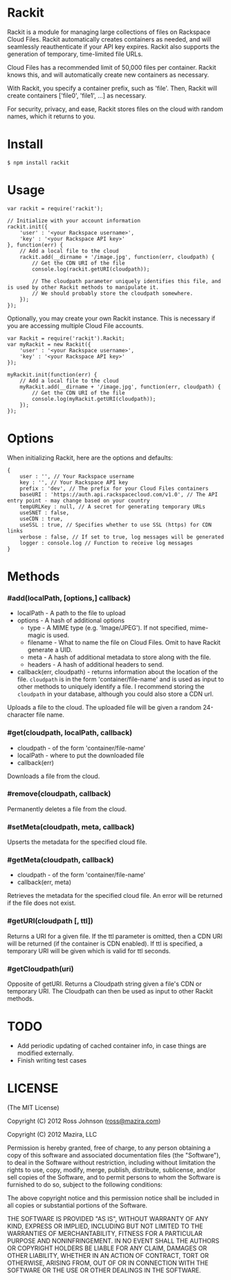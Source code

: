 # Rackit

Rackit is a module for managing large collections of files on Rackspace Cloud Files. Rackit automatically creates containers as needed, and will seamlessly reauthenticate if your API key expires. Rackit also supports the generation of temporary, time-limited file URLs.

Cloud Files has a recommended limit of 50,000 files per container. Rackit knows this, and will automatically create new containers as necessary.

With Rackit, you specify a container prefix, such as 'file'. Then, Rackit will create containers ['file0', 'file1', ...] as necessary.

For security, privacy, and ease, Rackit stores files on the cloud with random names, which it returns to you.

# Install

    $ npm install rackit

# Usage

    var rackit = require('rackit');
    
    // Initialize with your account information
    rackit.init({
        'user' : '<your Rackspace username>',
        'key' : '<your Rackspace API key>'
    }, function(err) {
        // Add a local file to the cloud
        rackit.add(__dirname + '/image.jpg', function(err, cloudpath) {
            // Get the CDN URI of the file
            console.log(rackit.getURI(cloudpath));

            // The cloudpath parameter uniquely identifies this file, and is used by other Rackit methods to manipulate it.
            // We should probably store the cloudpath somewhere.
        });
    });

Optionally, you may create your own Rackit instance. This is necessary if you are accessing multiple Cloud File accounts.

    var Rackit = require('rackit').Rackit;
    var myRackit = new Rackit({
        'user' : '<your Rackspace username>',
        'key' : '<your Rackspace API key>'
    });
    
    myRackit.init(function(err) {
        // Add a local file to the cloud
        myRackit.add(__dirname + '/image.jpg', function(err, cloudpath) {
            // Get the CDN URI of the file
            console.log(myRackit.getURI(cloudpath));
        });
    });
    
# Options

When initializing Rackit, here are the options and defaults:

    {
        user : '', // Your Rackspace username
		key : '', // Your Rackspace API key
		prefix : 'dev', // The prefix for your Cloud Files containers
		baseURI : 'https://auth.api.rackspacecloud.com/v1.0', // The API entry point - may change based on your country
		tempURLKey : null, // A secret for generating temporary URLs
		useSNET : false,
		useCDN : true,
		useSSL : true, // Specifies whether to use SSL (https) for CDN links
		verbose : false, // If set to true, log messages will be generated
		logger : console.log // Function to receive log messages
    }

        
# Methods
### #add(localPath, [options,] callback)
- localPath - A path to the file to upload
- options - A hash of additional options
  - type - A MIME type (e.g. 'Image/JPEG'). If not specified, mime-magic is used.
  - filename - What to name the file on Cloud Files. Omit to have Rackit generate a UID.
  - meta - A hash of additional metadata to store along with the file.
  - headers - A hash of additional headers to send.
- callback(err, cloudpath) - returns information about the location of the file. `cloudpath` is in the form 'container/file-name' and is used as input to other methods to uniquely identify a file. I recommend storing the `cloudpath` in your database, although you could also store a CDN url.

Uploads a file to the cloud. The uploaded file will be given a random 24-character file name.

### #get(cloudpath, localPath, callback)
- cloudpath - of the form 'container/file-name'
- localPath - where to put the downloaded file
- callback(err)

Downloads a file from the cloud.

### #remove(cloudpath, callback)

Permanently deletes a file from the cloud.

### #setMeta(cloudpath, meta, callback)

Upserts the metadata for the specified cloud file.

### #getMeta(cloudpath, callback)
- cloudpath - of the form 'container/file-name'
- callback(err, meta)

Retrieves the metadata for the specified cloud file. An error will be returned if the file does not exist.

### #getURI(cloudpath [, ttl])

Returns a URI for a given file. If the ttl parameter is omitted, then a CDN URI will be returned (if the container is CDN enabled). If ttl is specified, a temporary URI will be given which is valid for ttl seconds.

### #getCloudpath(uri)

Opposite of getURI. Returns a Cloudpath string given a file's CDN or temporary URI. The Cloudpath can then be used as input to other Rackit methods.

# TODO

* Add periodic updating of cached container info, in case things are modified externally.
* Finish writing test cases

# LICENSE
(The MIT License)

Copyright (C) 2012 Ross Johnson (ross@mazira.com)

Copyright (C) 2012 Mazira, LLC

Permission is hereby granted, free of charge, to any person obtaining a copy of this software and associated documentation files (the "Software"), to deal in the Software without restriction, including without limitation the rights to use, copy, modify, merge, publish, distribute, sublicense, and/or sell copies of the Software, and to permit persons to whom the Software is furnished to do so, subject to the following conditions:

The above copyright notice and this permission notice shall be included in all copies or substantial portions of the Software.

THE SOFTWARE IS PROVIDED "AS IS", WITHOUT WARRANTY OF ANY KIND, EXPRESS OR IMPLIED, INCLUDING BUT NOT LIMITED TO THE WARRANTIES OF MERCHANTABILITY, FITNESS FOR A PARTICULAR PURPOSE AND NONINFRINGEMENT. IN NO EVENT SHALL THE AUTHORS OR COPYRIGHT HOLDERS BE LIABLE FOR ANY CLAIM, DAMAGES OR OTHER LIABILITY, WHETHER IN AN ACTION OF CONTRACT, TORT OR OTHERWISE, ARISING FROM, OUT OF OR IN CONNECTION WITH THE SOFTWARE OR THE USE OR OTHER DEALINGS IN THE SOFTWARE.